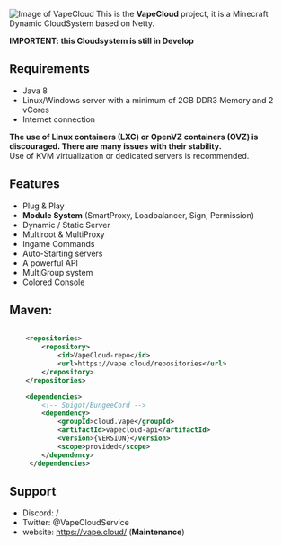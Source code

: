 ![Image of VapeCloud](https://i.ibb.co/syGc5wZ/logo-text.png)
This is the **VapeCloud** project, it is a Minecraft Dynamic CloudSystem based on Netty.

**IMPORTENT: this Cloudsystem is still in Develop**


## Requirements
 * Java 8
 * Linux/Windows server with a minimum of 2GB DDR3 Memory and 2 vCores
 * Internet connection

 **The use of Linux containers (LXC) or OpenVZ containers (OVZ) is discouraged. There are many issues with their stability.**  
Use of KVM virtualization or dedicated servers is recommended.


## Features
- Plug & Play
- **Module System** (SmartProxy, Loadbalancer, Sign, Permission)
- Dynamic / Static Server
- Multiroot & MultiProxy
- Ingame Commands
- Auto-Starting servers
- A powerful API
- MultiGroup system
- Colored Console


## Maven:
```xml

    <repositories>
        <repository>
            <id>VapeCloud-repo</id>
            <url>https://vape.cloud/repositories</url>
        </repository>
    </repositories>

    <dependencies>
        <!-- Spigot/BungeeCord -->
        <dependency>
            <groupId>cloud.vape</groupId>
            <artifactId>vapecloud-api</artifactId>
            <version>{VERSION}</version>
            <scope>provided</scope>
        </dependency>
     </dependencies>

```



## Support
- Discord: /
- Twitter: @VapeCloudService
- website: https://vape.cloud/   (**Maintenance**)
